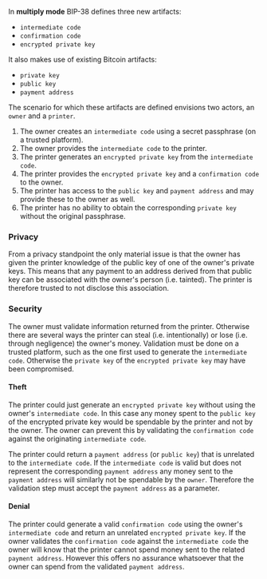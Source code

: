 In **multiply mode** BIP-38 defines three new artifacts:

* `intermediate code`
* `confirmation code`
* `encrypted private key`

It also makes use of existing Bitcoin artifacts:

* `private key`
* `public key`
* `payment address`

The scenario for which these artifacts are defined envisions two actors, an `owner` and a `printer`.

 1. The owner creates an `intermediate code` using a secret passphrase (on a trusted platform).
 2. The owner provides the `intermediate code` to the printer.
 3. The printer generates an `encrypted private key` from the `intermediate code`.
 5. The printer provides the `encrypted private key` and a `confirmation code` to the owner.
 6. The printer has access to the `public key` and `payment address` and may provide these to the owner as well.
 7. The printer has no ability to obtain the corresponding `private key` without the original passphrase.

### Privacy
From a privacy standpoint the only material issue is that the owner has given the printer knowledge of the public key of one of the owner's private keys. This means that any payment to an address derived from that public key can be associated with the owner's person (i.e. tainted). The printer is therefore trusted to not disclose this association.

### Security
The owner must validate information returned from the printer. Otherwise there are several ways the printer can steal (i.e. intentionally) or lose (i.e. through negligence) the owner's money. Validation must be done on a trusted platform, such as the one first used to generate the `intermediate code`. Otherwise the `private key` of the `encrypted private key` may have been compromised.

#### Theft
The printer could just generate an `encrypted private key` without using the owner's `intermediate code`. In this case any money spent to the `public key` of the encrypted private key would be spendable by the printer and not by the owner. The owner can prevent this by validating the `confirmation code` against the originating `intermediate code`.

The printer could return a `payment address` (or `public key`) that is unrelated to the `intermediate code`. If the `intermediate code` is valid but does not represent the corresponding `payment address` any money sent to the `payment address` will similarly not be spendable by the `owner`. Therefore the validation step must accept the `payment address` as a parameter.

#### Denial
The printer could generate a valid `confirmation code` using the owner's `intermediate code` and return an unrelated `encrypted private key`. If the owner validates the `confirmation code` against the `intermediate code` the owner will know that the printer cannot spend money sent to the related `payment address`. However this offers no assurance whatsoever that the owner can spend from the validated `payment address`.